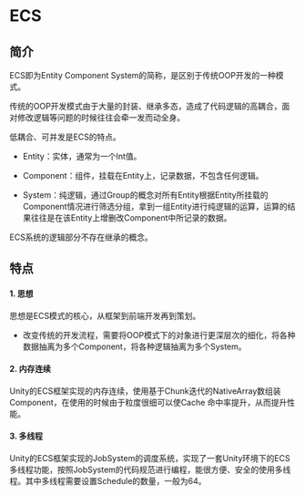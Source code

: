 # ECS

## 简介

ECS即为Entity Component System的简称，是区别于传统OOP开发的一种模式。

传统的OOP开发模式由于大量的封装、继承多态，造成了代码逻辑的高耦合，面对修改逻辑等问题的时候往往会牵一发而动全身。

低耦合、可并发是ECS的特点。

- Entity：实体，通常为一个Int值。

- Component：组件，挂载在Entity上，记录数据，不包含任何逻辑。

- System：纯逻辑，通过Group的概念对所有Entity根据Entity所挂载的Component情况进行筛选分组，拿到一组Entity进行纯逻辑的运算，运算的结果往往是在该Entity上增删改Component中所记录的数据。

ECS系统的逻辑部分不存在继承的概念。

## 特点

#### 1. 思想

思想是ECS模式的核心，从框架到前端开发再到策划。

- 改变传统的开发流程，需要将OOP模式下的对象进行更深层次的细化，将各种数据抽离为多个Component，将各种逻辑抽离为多个System。



#### 2. 内存连续

Unity的ECS框架实现的内存连续，使用基于Chunk迭代的NativeArray数组装Component，在使用的时候由于粒度很细可以使Cache 命中率提升，从而提升性能。



#### 3. 多线程

Unity的ECS框架实现的JobSystem的调度系统，实现了一套Unity环境下的ECS多线程功能，按照JobSystem的代码规范进行编程，能很方便、安全的使用多线程。其中多线程需要设置Schedule的数量，一般为64。
